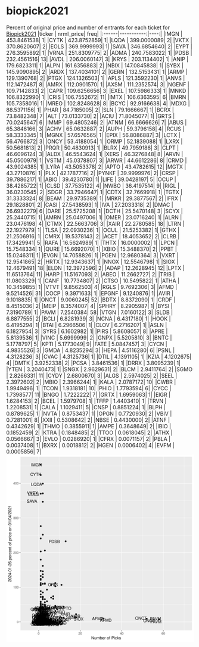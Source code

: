 # biopick2021
Percent of original price and number of entrants for each ticket for [Biopick2021](https://twitter.com/hashtag/Biopick2021)
|ticker |  nrml_price| freq|
|:------|-----------:|----:|
|IMGN   | 453.8461538|    1|
|CYTK   | 423.8752859|    1|
|LQDA   | 399.0000089|    2|
|VKTX   | 370.8620607|    2|
|EOLS   | 369.9999993|    1|
|SAVA   | 346.6854640|    2|
|EYPT   | 276.3595892|    1|
|VRNA   | 251.8309775|    2|
|ADMA   | 240.7583022|    1|
|PDSB   | 232.4561516|   13|
|AVDL   | 206.0060147|    3|
|KRYS   | 203.1134402|    1|
|ANIP   | 179.6823311|    1|
|ALPN   | 161.6356883|    2|
|NBIX   | 147.0845838|    1|
|SYBX   | 145.9090895|    2|
|ARDX   | 137.4034101|    2|
|GERN   | 132.5153431|    1|
|ARMP   | 129.1390768|    2|
|PTGX   | 124.1326503|    1|
|APLS   | 121.3592230|    1|
|ANVS   | 112.1472487|    8|
|AMRX   | 112.0901570|    1|
|AXSM   | 111.2352574|    3|
|NGENF  | 109.7142833|    2|
|CAPR   | 109.6256656|    3|
|EXEL   | 107.5986333|    1|
|MNKD   | 106.8322990|    1|
|CRIS   | 106.7552672|   11|
|IMTX   | 106.6363595|    6|
|BMRN   | 105.7358016|    1|
|MREO   | 102.8248628|    8|
|BCYC   |  92.9166638|    4|
|MDXG   |  88.5371156|    1|
|PHAR   |  84.7185005|    2|
|SLN    |  79.1666667|    1|
|BCRX   |  73.8482348|    7|
|ALT    |  73.0133730|    2|
|ACIU   |  71.8045077|    1|
|GRTS   |  70.0245647|    6|
|IMMP   |  69.4805246|    2|
|ATNM   |  66.6666626|    7|
|ABUS   |  65.3846166|    3|
|ACHV   |  65.0632887|    2|
|AUPH   |  59.3796158|    4|
|RCUS   |  58.3333345|    1|
|MGNX   |  57.6576565|    1|
|EPIX   |  56.8086887|    3|
|LCTX   |  56.4766872|    3|
|ONCY   |  53.4188054|    1|
|ORMP   |  52.1839088|    1|
|LXRX   |  50.5681813|    2|
|PRQR   |  50.4830913|    1|
|BLRX   |  49.7959186|    3|
|CLPT   |  46.6096124|    3|
|ALDX   |  46.5543624|    1|
|XERS   |  46.3276848|    8|
|ARVN   |  45.0500979|    1|
|VSTM   |  45.0378807|    3|
|ARWR   |  44.6612286|    8|
|CRMD   |  43.9024385|    1|
|LYRA   |  43.5053378|    2|
|APTO   |  43.4782615|   12|
|MGTX   |  43.2710876|    1|
|PLX    |  42.1787716|    2|
|PYNKF  |  39.9999976|    2|
|CRSP   |  39.7886217|    1|
|ABIO   |  39.4230780|    1|
|LIFE   |  39.0428197|    5|
|OCUP   |  38.4285722|    1|
|CLSD   |  37.7535122|    4|
|NWBO   |  36.4197514|    9|
|RIGL   |  36.0230545|    2|
|SDGR   |  33.7946647|    1|
|CDTX   |  32.7669918|    1|
|TGTX   |  31.3333324|    8|
|BEAM   |  29.9735389|    1|
|MRKR   |  29.3877567|    2|
|IFRX   |  29.1828801|    2|
|CASI   |  27.5438593|    1|
|IVA    |  27.2033318|    2|
|DMAC   |  26.6932279|    6|
|DARE   |  25.5725208|    1|
|DCTH   |  25.5470148|    3|
|SCYX   |  25.2440715|    1|
|AMRN   |  25.0497006|    1|
|OMER   |  23.0716240|    1|
|ALRN   |  23.0476198|    4|
|CTMX   |  22.5663706|    3|
|XAIR   |  22.2780585|   18|
|LTRN   |  22.1927979|    1|
|TLSA   |  22.0930236|    1|
|OCUL   |  21.5253382|    1|
|GTHX   |  21.2506916|    1|
|CMRX   |  19.5378143|    2|
|ACET   |  18.4053652|    2|
|CLRB   |  17.3429941|    5|
|RAFA   |  16.5624989|    1|
|THTX   |  16.0000002|    1|
|LPCN   |  15.7548334|    1|
|QURE   |  15.6692070|    1|
|XBIO   |  15.3488370|    2|
|PPBT   |  15.0246311|    1|
|EVGN   |  14.7058826|    1|
|PGEN   |  12.9680364|    3|
|VXRT   |  12.9541865|    2|
|HRTX   |  12.9343637|    1|
|NNOX   |  12.5546798|    1|
|SIOX   |  12.4679491|   18|
|ELDN   |  12.3972596|    2|
|ADAP   |  12.2628945|   12|
|LPTX   |  11.6513764|   11|
|HARP   |  11.5167093|    2|
|ABEO   |  11.2662727|    2|
|TRIB   |  11.0803329|    1|
|CANF   |  10.7734807|    2|
|CTSO   |  10.5495822|    1|
|ATHA   |  10.3459855|    1|
|VTVT   |   9.8562503|    4|
|RGLS   |   9.7692306|    3|
|AFMD   |   9.5214526|   31|
|COCP   |   9.3971633|    1|
|EPGNF  |   9.1240876|    1|
|AVIR   |   9.1018835|    1|
|ONCT   |   9.0060245|   52|
|BDTX   |   8.8372090|    1|
|CRDF   |   8.4515036|    2|
|MEIP   |   8.3574007|    4|
|SPHRY  |   8.2905987|    1|
|BYSI   |   7.3190789|    1|
|PAVM   |   7.2540384|   58|
|VTGN   |   7.0160122|    3|
|SLDB   |   6.8877555|    2|
|BCLI   |   6.8281939|    3|
|NCNA   |   6.4317180|    1|
|HOOK   |   6.4195294|    1|
|BTAI   |   6.2966506|    1|
|CLOV   |   6.2716207|    1|
|ASLN   |   6.1827954|    3|
|SYRS   |   6.1602982|    1|
|PIRS   |   5.8608057|    8|
|APRE   |   5.8139536|    1|
|VINC   |   5.6999999|    2|
|GNPX   |   5.5205810|    3|
|BNTC   |   5.1778797|    5|
|KPTI   |   5.1773049|    9|
|FATE   |   5.0847457|    3|
|CYCN   |   4.9835526|    3|
|GMDA   |   4.8235294|    3|
|HEPA   |   4.5116280|    6|
|PSNL   |   4.3128236|    3|
|CVAC   |   4.3125736|    1|
|DTIL   |   4.1391105|    1|
|KZIA   |   4.1202675|    4|
|DMTK   |   3.9252338|    2|
|PCSA   |   3.8461536|    1|
|DRRX   |   3.8095239|    1|
|YTEN   |   3.2040473|    1|
|SNGX   |   2.9629631|    2|
|BLCM   |   2.9411764|    2|
|SGMO   |   2.8266331|   11|
|CYDY   |   2.6800670|    3|
|ALGS   |   2.5974025|    2|
|SEEL   |   2.3972602|    2|
|MBIO   |   2.3966244|    1|
|KALA   |   2.0787172|   10|
|CWBR   |   1.9949496|    1|
|TCON   |   1.9318181|   10|
|PHIO   |   1.7793594|    6|
|CYCC   |   1.7398577|   11|
|BNGO   |   1.7222222|    7|
|GRTX   |   1.6959063|    1|
|EIGR   |   1.6284153|    2|
|BCEL   |   1.5979708|    1|
|TFFP   |   1.4403410|    1|
|TRVN   |   1.2208531|    1|
|CALA   |   1.1029411|    5|
|CNSP   |   0.8851224|    1|
|BLPH   |   0.8789625|    1|
|NVTA   |   0.8753437|    1|
|OPGN   |   0.7720930|    2|
|VBIV   |   0.7281001|    8|
|XXII   |   0.5308642|    2|
|NBSE   |   0.4430000|    2|
|ATNF   |   0.4342629|    1|
|THMO   |   0.3855911|    1|
|AMPE   |   0.3648649|    2|
|IBIO   |   0.1852459|    2|
|KTRA   |   0.1848485|    2|
|TTOO   |   0.0618045|    2|
|ATHX   |   0.0566667|    3|
|EVLO   |   0.0286920|    1|
|CFRX   |   0.0071157|    2|
|PBLA   |   0.0037408|    1|
|BXRX   |   0.0018812|    2|
|HGEN   |   0.0006402|    4|
|EVFM   |   0.0005856|    7|
![retvspicks](biopicks.png?raw=true)
